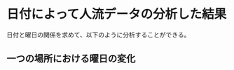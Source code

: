 # 日付によって人流データの分析した結果

日付と曜日の関係を求めて、以下のように分析することができる。

## 一つの場所における曜日の変化

<div align="center>
<img src="https://github.com/bamboo51/people_flow/blob/main/graph_by_day/p004_6.svg"></img>
</div>